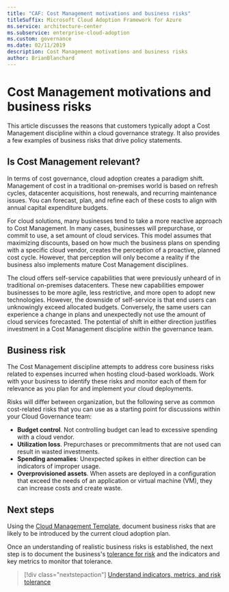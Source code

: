```yaml
---
title: "CAF: Cost Management motivations and business risks"
titleSuffix: Microsoft Cloud Adoption Framework for Azure
ms.service: architecture-center
ms.subservice: enterprise-cloud-adoption
ms.custom: governance
ms.date: 02/11/2019
description: Cost Management motivations and business risks
author: BrianBlanchard
---
```


# Cost Management motivations and business risks

This article discusses the reasons that customers typically adopt a Cost Management discipline within a cloud governance strategy. It also provides a few examples of business risks that drive policy statements.

<!-- markdownlint-disable MD026 -->

## Is Cost Management relevant?

In terms of cost governance, cloud adoption creates a paradigm shift. Management of cost in a traditional on-premises world is based on refresh cycles, datacenter acquisitions, host renewals, and recurring maintenance issues. You can forecast, plan, and refine each of these costs to align with annual capital expenditure budgets.

For cloud solutions, many businesses tend to take a more reactive approach to Cost Management. In many cases, businesses will prepurchase, or commit to use, a set amount of cloud services. This model assumes that maximizing discounts, based on how much the business plans on spending with a specific cloud vendor, creates the perception of a proactive, planned cost cycle. However, that perception will only become a reality if the business also implements mature Cost Management disciplines.

The cloud offers self-service capabilities that were previously unheard of in traditional on-premises datacenters. These new capabilities empower businesses to be more agile, less restrictive, and more open to adopt new technologies. However, the downside of self-service is that end users can unknowingly exceed allocated budgets. Conversely, the same users can experience a change in plans and unexpectedly not use the amount of cloud services forecasted. The potential of shift in either direction justifies investment in a Cost Management discipline within the governance team.

## Business risk

The Cost Management discipline attempts to address core business risks related to expenses incurred when hosting cloud-based workloads. Work with your business to identify these risks and monitor each of them for relevance as you plan for and implement your cloud deployments.

Risks will differ between organization, but the following serve as common cost-related risks that you can use as a starting point for discussions within your Cloud Governance team:

- **Budget control**. Not controlling budget can lead to excessive spending with a cloud vendor.
- **Utilization loss**. Prepurchases or precommitments that are not used can result in wasted investments.
- **Spending anomalies**: Unexpected spikes in either direction can be indicators of improper usage.
- **Overprovisioned assets**. When assets are deployed in a configuration that exceed the needs of an application or virtual machine (VM), they can increase costs and create waste.

## Next steps

Using the [Cloud Management Template](./template.md), document business risks that are likely to be introduced by the current cloud adoption plan.

Once an understanding of realistic business risks is established, the next step is to document the business's [tolerance for risk](./metrics-tolerance.md) and the indicators and key metrics to monitor that tolerance.

> [!div class="nextstepaction"]
> [Understand indicators, metrics, and risk tolerance](./metrics-tolerance.md)
